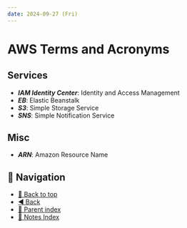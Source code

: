 ```yaml
---
date: 2024-09-27 (Fri)
---
```


# AWS Terms and Acronyms

## Services

- **_IAM Identity Center_**: Identity and Access Management
- **_EB_**: Elastic Beanstalk
- **_S3_**: Simple Storage Service
- **_SNS_**: Simple Notification Service

## Misc

- **_ARN_**: Amazon Resource Name

## 🧭 Navigation

- [🔼 Back to top](#aws-terms-and-acronyms)
- [◀️ Back](aws.md)
- [🔖 Parent index](../../../index.md)
- [📑 Notes Index](../../../index.md)
